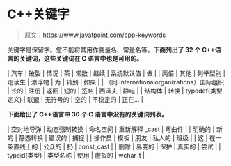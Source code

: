 # C++关键字

> 原文：<https://www.javatpoint.com/cpp-keywords>

关键字是保留字。您不能将其用作变量名、常量名等。**下面列出了 32 个 C++语言的关键词，这些关键词在 C 语言中也是可用的。**

| 汽车 | 破裂 | 情况 | 茶 | 常数 | 继续 | 系统默认值 | 做 |
| 两倍 | 其他 | 列举型别 | 走读生 | 漂浮物 | 为 | 转到 | 如果 |
| （同 Internationalorganizations）国际组织 | 长的 | 注册 | 返回 | 短的 | 签名 | 西泽夫 | 静电 |
| 结构体 | 转换 | typedef(类型定义) | 联盟 | 无符号的 | 空的 | 不稳定的 | 正在… |

**下面给出了 C++语言中 30 个 C 语言中没有的关键词列表。**

| 空对地导弹 | 动态强制转换 | 命名空间 | 重新解释 _cast | 弯曲件 |
| 明确的 | 新的 | 静态转换 | 错误的 | 捕捉 |
| 操作员 | 模板 | 朋友 | 私人的 | 班级 |
| 这 | 在一条直线上的 | 公众的 | 扔 | const_cast |
| 删除 | 易变的 | 保护 | 真实的 | 尝试 |
| typeid(类型) | 类型名称 | 使用 | 虚拟的 | wchar_t |